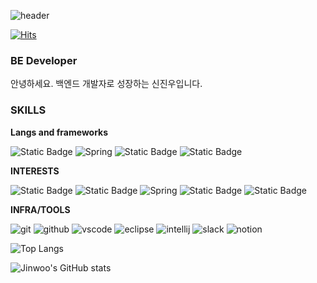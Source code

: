 ![header](https://capsule-render.vercel.app/api?type=rounded&height=250&color=gradient&text=Hi,I'm%20Jinwoo&section=header&fontAlign=32)

[![Hits](https://hits.seeyoufarm.com/api/count/incr/badge.svg?url=https%3A%2F%2Fgithub.com%2Fsinjinwoo%2Fhit-counter&count_bg=%23A4B4AF&title_bg=%235C76E1&icon=github.svg&icon_color=%23E7E7E7&title=hits&edge_flat=false)](https://hits.seeyoufarm.com)


### BE Developer
안녕하세요. 백엔드 개발자로 성장하는 신진우입니다.

### SKILLS

**Langs and frameworks**

![Static Badge](https://img.shields.io/badge/Java-5d8aa8?style=for-the-badge&logo=openjdk)
![Spring](https://img.shields.io/badge/-Spring-6DB33F?style=for-the-badge&logo=Spring&logoColor=white)
![Static Badge](https://img.shields.io/badge/oracle-F80000?style=for-the-badge&logo=oracle)
![Static Badge](https://img.shields.io/badge/javascript-F7DF1E?style=for-the-badge&logo=javascript&logoColor=white)


**INTERESTS**

![Static Badge](https://img.shields.io/badge/python-3776AB?style=for-the-badge&logo=python&logoColor=white)
![Static Badge](https://img.shields.io/badge/Java-5d8aa8?style=for-the-badge&logo=openjdk)
![Spring](https://img.shields.io/badge/-Spring-6DB33F?style=for-the-badge&logo=Spring&logoColor=white)
![Static Badge](https://img.shields.io/badge/oracle-F80000?style=for-the-badge&logo=oracle)
![Static Badge](https://img.shields.io/badge/javascript-F7DF1E?style=for-the-badge&logo=javascript&logoColor=white)


**INFRA/TOOLS**

![git](https://img.shields.io/badge/git-F05032.svg?&style=for-the-badge&logo=git&logoColor=white)
![github](https://img.shields.io/badge/github-181717.svg?&style=for-the-badge&logo=github&logoColor=white)
![vscode](https://img.shields.io/badge/vscode-007ACC.svg?&style=for-the-badge&logo=visualstudiocode&logoColor=white)
![eclipse](https://img.shields.io/badge/eclipse-2C2255.svg?&style=for-the-badge&logo=eclipseide&logoColor=white)
![intellij](https://img.shields.io/badge/intellij-000000.svg?&style=for-the-badge&logo=intellijidea&logoColor=white)
![slack](https://img.shields.io/badge/slack-4A154B.svg?&style=for-the-badge&logo=slack&logoColor=white)
![notion](https://img.shields.io/badge/notion-000000.svg?&style=for-the-badge&logo=notion&logoColor=white)

![Top Langs](https://github-readme-stats.vercel.app/api/top-langs/?username=sinjinwoo&layout=donut)

![Jinwoo's GitHub stats](https://github-readme-stats.vercel.app/api?username=sinjinwoo&show_icons=true&theme=tokyonight)

